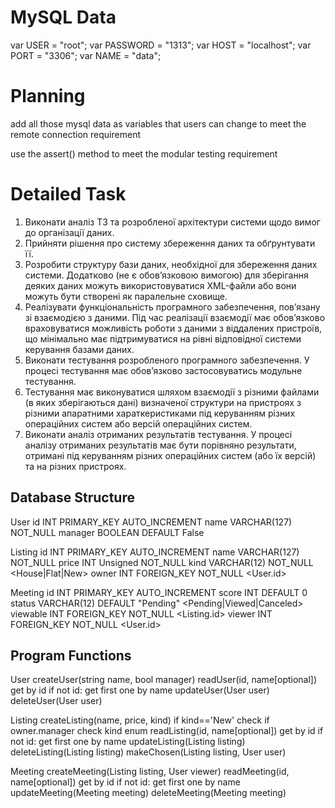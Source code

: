 # MySQL Data

var USER = "root";
var PASSWORD = "1313";
var HOST = "localhost";
var PORT = "3306";
var NAME = "data";

# Planning

add all those mysql data as variables that users can change to meet the remote connection requirement

use the assert() method to meet the modular testing requirement

# Detailed Task

1. Виконати аналіз ТЗ та розробленої архітектури системи щодо вимог до організації даних.
2. Прийняти рішення про систему збереження даних та обґрунтувати її.
3. Розробити структуру бази даних, необхідної для збереження даних системи. Додатково (не є обов’язковою вимогою) для зберігання деяких даних можуть використовуватися XML-файли або вони можуть бути створені як паралельне сховище.
4. Реалізувати функціональність програмного забезпечення, пов’язану зі взаємодією з даними. Під час реалізації взаємодії має обов’язково враховуватися можливість роботи з даними з віддалених пристроїв, що мінімально має підтримуватися на рівні відповідної системи керування базами даних.
5. Виконати тестування розробленого програмного забезпечення. У процесі тестування має обов’язково застосовуватись модульне тестування.
6. Тестування має виконуватися шляхом взаємодії з різними файлами (в яких зберігаються дані) визначеної структури на пристроях з різними апаратними хараткеристиками під керуванням різних операційних систем або версій операційних систем.
7. Виконати аналіз отриманих результатів тестування. У процесі аналізу отриманих результатів має бути порівняно результати, отримані під керуванням різних операційних систем (або їх версій) та на різних пристроях.

## Database Structure 

User
  id INT PRIMARY_KEY AUTO_INCREMENT
  name VARCHAR(127) NOT_NULL
  manager BOOLEAN DEFAULT False

Listing
  id INT PRIMARY_KEY AUTO_INCREMENT
  name VARCHAR(127) NOT_NULL
  price INT Unsigned NOT_NULL
  kind VARCHAR(12) NOT_NULL <House|Flat|New>
  owner INT FOREIGN_KEY NOT_NULL <User.id>

Meeting
  id INT PRIMARY_KEY AUTO_INCREMENT
  score INT DEFAULT 0
  status VARCHAR(12) DEFAULT "Pending" <Pending|Viewed|Canceled>
  viewable INT FOREIGN_KEY NOT_NULL <Listing.id>
  viewer INT FOREIGN_KEY NOT_NULL <User.id>

## Program Functions 

User
  createUser(string name, bool manager)
  readUser(id, name[optional])
    get by id
    if not id: get first one by name 
  updateUser(User user)
  deleteUser(User user)

Listing
  createListing(name, price, kind)
    if kind=='New' check if owner.manager
    check kind enum
  readListing(id, name[optional])
    get by id 
    if not id: get first one by name 
  updateListing(Listing listing)
  deleteListing(Listing listing)
  makeChosen(Listing listing, User user)

Meeting
  createMeeting(Listing listing, User viewer)
  readMeeting(id, name[optional])
    get by id
    if not id: get first one by name 
  updateMeeting(Meeting meeting)
  deleteMeeting(Meeting meeting)

